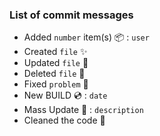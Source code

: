 ### List of commit messages

- Added `number` item(s) 📦 : `user`
- Created `file` ✨
- Updated `file` 🔨
- Deleted `file` 🔫
- Fixed `problem` 🔮
- New BUILD 💿 : `date`
- Mass Update 🎳 : `description`
- Cleaned the code 🚿
